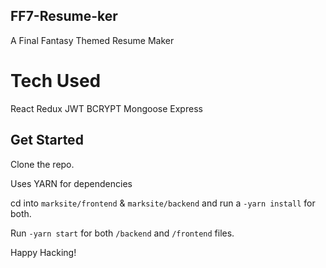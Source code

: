 ## FF7-Resume-ker

A Final Fantasy Themed Resume Maker

# Tech Used
React Redux JWT BCRYPT Mongoose Express

## Get Started

Clone the repo.

Uses YARN for dependencies

cd into `marksite/frontend` & `marksite/backend` and run a
`-yarn install` for both.

Run `-yarn start` for both `/backend` and `/frontend` files.


Happy Hacking!

